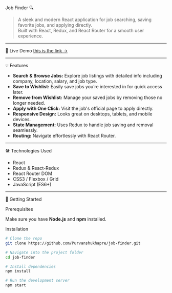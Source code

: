Job Finder 🔍

> A sleek and modern React application for job searching, saving favorite jobs, and applying directly.  
> Built with React, Redux, and React Router for a smooth user experience.

---

🚀 Live Demo
[this is the link ->](https://job-finder-drab-one.vercel.app/)

---

💡 Features

- **Search & Browse Jobs:** Explore job listings with detailed info including company, location, salary, and job type.
- **Save to Wishlist:** Easily save jobs you’re interested in for quick access later.
- **Remove from Wishlist:** Manage your saved jobs by removing those no longer needed.
- **Apply with One Click:** Visit the job's official page to apply directly.
- **Responsive Design:** Looks great on desktops, tablets, and mobile devices.
- **State Management:** Uses Redux to handle job saving and removal seamlessly.
- **Routing:** Navigate effortlessly with React Router.

---

🛠️ Technologies Used

- React
- Redux & React-Redux
- React Router DOM
- CSS3 / Flexbox / Grid
- JavaScript (ES6+)

---

🎯 Getting Started

Prerequisites

Make sure you have **Node.js** and **npm** installed.

Installation

```bash
# Clone the repo
git clone https://github.com/Purvanshukhapre/job-finder.git

# Navigate into the project folder
cd job-finder

# Install dependencies
npm install

# Run the development server
npm start